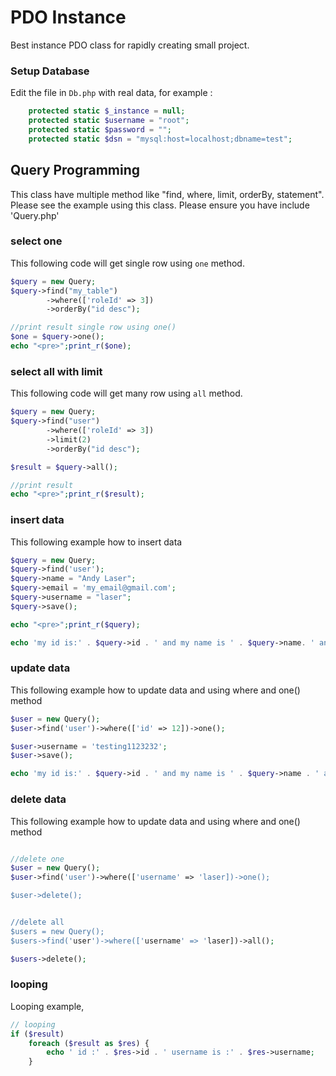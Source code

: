 PDO Instance
============================

Best instance PDO class for rapidly creating small project.


### Setup Database

Edit the file in `Db.php` with real data, for example :

```php
    protected static $_instance = null;
    protected static $username = "root";
    protected static $password = "";
    protected static $dsn = "mysql:host=localhost;dbname=test";
```

Query Programming
-------------

This class have multiple method like "find, where, limit, orderBy, statement". Please see the example using this class.
Please ensure you have include 'Query.php'

### select one

This following code will get single row using `one` method.
```php
$query = new Query;
$query->find("my_table")
        ->where(['roleId' => 3])
        ->orderBy("id desc");

//print result single row using one()
$one = $query->one();
echo "<pre>";print_r($one);

```


### select all with limit


This following code will get many row using `all` method.
```php
$query = new Query;
$query->find("user")
        ->where(['roleId' => 3])
        ->limit(2)
        ->orderBy("id desc");

$result = $query->all();

//print result
echo "<pre>";print_r($result);
```


### insert data

This following example how to insert data 
```php
$query = new Query;
$query->find('user');
$query->name = "Andy Laser";
$query->email = 'my_email@gmail.com';
$query->username = "laser";
$query->save();

echo "<pre>";print_r($query);

echo 'my id is:' . $query->id . ' and my name is ' . $query->name. ' and table name is ' . $query->table;

```


### update data

This following example how to update data and using where and one() method
```php
$user = new Query();
$user->find('user')->where(['id' => 12])->one();

$user->username = 'testing1123232';
$user->save();

echo 'my id is:' . $query->id . ' and my name is ' . $query->name . ' and table name is ' . $query->table;
```


### delete data

This following example how to update data and using where and one() method
```php

//delete one
$user = new Query();
$user->find('user')->where(['username' => 'laser])->one();

$user->delete();


//delete all
$users = new Query();
$users->find('user')->where(['username' => 'laser])->all();

$users->delete();
```



### looping


Looping example,

```php
// looping
if ($result)
    foreach ($result as $res) {
        echo ' id :' . $res->id . ' username is :' . $res->username;
    }

```